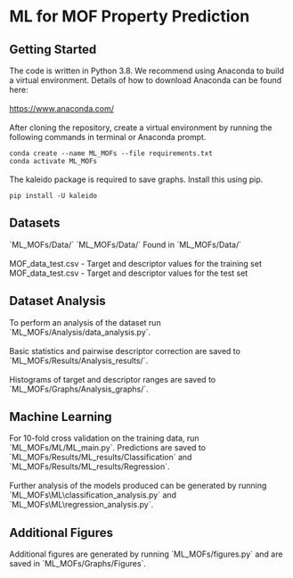 <h1>ML for MOF Property Prediction</h1>
<h2>Getting Started</h2>
The code is written in Python 3.8. We recommend using Anaconda to build a virtual environment.
Details of how to download Anaconda can be found here:
<br><br>
<a href="https://www.anaconda.com/">https://www.anaconda.com/</a>
<br><br>
After cloning the repository, create a virtual environment by running the following commands in terminal or Anaconda 
prompt.
<br>

`conda create --name ML_MOFs --file requirements.txt`
<br>
`conda activate ML_MOFs`
<br>
<br>
The kaleido package is required to save graphs. Install this using pip.
<br>

`pip install -U kaleido`
<h2>Datasets</h2>`ML_MOFs/Data/`
`ML_MOFs/Data/`
Found in `ML_MOFs/Data/`
<br><br>
MOF_data_test.csv - Target and descriptor values for the training set
<br>
MOF_data_test.csv - Target and descriptor values for the test set

<h2>Dataset Analysis</h2>
To perform an analysis of the dataset run `ML_MOFs/Analysis/data_analysis.py`.
<br><br>
Basic statistics and pairwise descriptor correction are saved to `ML_MOFs/Results/Analysis_results/`.
<br><br>
Histograms of target and descriptor ranges are saved to `ML_MOFs/Graphs/Analysis_graphs/`.

<h2>Machine Learning</h2>
For 10-fold cross validation on the training data, run `ML_MOFs/ML/ML_main.py`. Predictions are saved to 
`ML_MOFs/Results/ML_results/Classification` and `ML_MOFs/Results/ML_results/Regression`. 
<br><br>
Further analysis of the models produced can be generated by running `ML_MOFs\ML\classification_analysis.py` and
`ML_MOFs\ML\regression_analysis.py`.

<h2>Additional Figures</h2>
Additional figures are generated by running `ML_MOFs/figures.py` and are saved in `ML_MOFs/Graphs/Figures`. 
